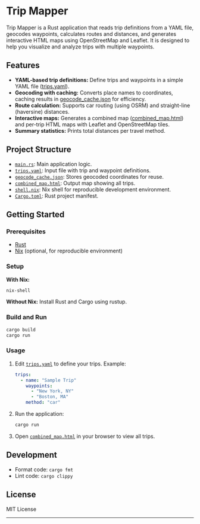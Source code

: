 # Trip Mapper

Trip Mapper is a Rust application that reads trip definitions from a YAML file, geocodes waypoints, calculates routes and distances, and generates interactive HTML maps using OpenStreetMap and Leaflet. It is designed to help you visualize and analyze trips with multiple waypoints.

## Features

- **YAML-based trip definitions:** Define trips and waypoints in a simple YAML file ([trips.yaml](trips.yaml)).
- **Geocoding with caching:** Converts place names to coordinates, caching results in [geocode_cache.json](geocode_cache.json) for efficiency.
- **Route calculation:** Supports car routing (using OSRM) and straight-line (haversine) distances.
- **Interactive maps:** Generates a combined map ([combined_map.html](combined_map.html)) and per-trip HTML maps with Leaflet and OpenStreetMap tiles.
- **Summary statistics:** Prints total distances per travel method.

## Project Structure

- [`main.rs`](main.rs): Main application logic.
- [`trips.yaml`](trips.yaml): Input file with trip and waypoint definitions.
- [`geocode_cache.json`](geocode_cache.json): Stores geocoded coordinates for reuse.
- [`combined_map.html`](combined_map.html): Output map showing all trips.
- [`shell.nix`](shell.nix): Nix shell for reproducible development environment.
- [`Cargo.toml`](Cargo.toml): Rust project manifest.

## Getting Started

### Prerequisites

- [Rust](https://www.rust-lang.org/tools/install)
- [Nix](https://nixos.org/download.html) (optional, for reproducible environment)

### Setup

**With Nix:**
```sh
nix-shell
```

**Without Nix:**
Install Rust and Cargo using rustup.

### Build and Run

```sh
cargo build
cargo run
```

### Usage

1. Edit [`trips.yaml`](trips.yaml) to define your trips. Example:
    ```yaml
    trips:
      - name: "Sample Trip"
        waypoints:
          - "New York, NY"
          - "Boston, MA"
        method: "car"
    ```
2. Run the application:
    ```sh
    cargo run
    ```
3. Open [`combined_map.html`](combined_map.html) in your browser to view all trips.

## Development

- Format code: `cargo fmt`
- Lint code: `cargo clippy`

## License

MIT License

---